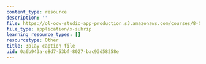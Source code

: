 ```yaml
---
content_type: resource
description: ''
file: https://ol-ocw-studio-app-production.s3.amazonaws.com/courses/8-01sc-classical-mechanics-fall-2016/0a6b943ae8d753bf8027bac93d58258e_O_M8asN10oQ.vtt
file_type: application/x-subrip
learning_resource_types: []
resourcetype: Other
title: 3play caption file
uid: 0a6b943a-e8d7-53bf-8027-bac93d58258e
---
```

